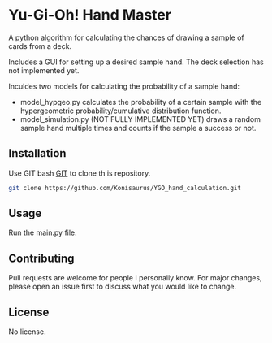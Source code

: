 # Yu-Gi-Oh! Hand Master

A python algorithm for calculating the chances of drawing a sample of cards from a deck.

Includes a GUI for setting up a desired sample hand. The deck selection has not implemented yet.

Inculdes two models for calculating the probability of a sample hand:
- model_hypgeo.py calculates the probability of a certain sample with the hypergeometric probability/cumulative 
  distribution function.
- model_simulation.py (NOT FULLY IMPLEMENTED YET) draws a random sample hand multiple times and counts if the sample a
  success or not.

## Installation

Use GIT bash [GIT](https://git-scm.com/downloads) to clone th is repository.

```bash
git clone https://github.com/Konisaurus/YGO_hand_calculation.git
```

## Usage

Run the main.py file.

## Contributing

Pull requests are welcome for people I personally know. 
For major changes, please open an issue first to discuss what you would like to change.

## License

No license.
